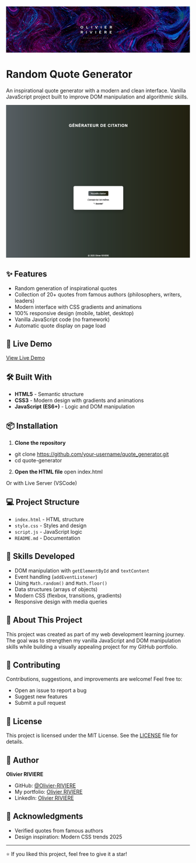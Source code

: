 
![Logo](./src/assets/img/logo_perso.png)

# Random Quote Generator

An inspirational quote generator with a modern and clean interface. Vanilla JavaScript project built to improve DOM manipulation and algorithmic skills.

![Project Screenshot](./src/assets/img/screenshot.png)

## ✨ Features

- Random generation of inspirational quotes
- Collection of 20+ quotes from famous authors (philosophers, writers, leaders)
- Modern interface with CSS gradients and animations
- 100% responsive design (mobile, tablet, desktop)
- Vanilla JavaScript code (no framework)
- Automatic quote display on page load

## 🚀 Live Demo

[View Live Demo](https://olivier-RIVIERE.github.io/quote_generator)

## 🛠️ Built With

- **HTML5** - Semantic structure
- **CSS3** - Modern design with gradients and animations
- **JavaScript (ES6+)** - Logic and DOM manipulation

## 📦 Installation

1. **Clone the repository**
- git clone https://github.com/your-username/quote_generator.git
- cd quote-generator


2. **Open the HTML file**
open index.html

Or with Live Server (VSCode)


## 💻 Project Structure

- `index.html` - HTML structure
- `style.css` - Styles and design
- `script.js` - JavaScript logic
- `README.md` - Documentation


## 🎯 Skills Developed

- DOM manipulation with `getElementById` and `textContent`
- Event handling (`addEventListener`)
- Using `Math.random()` and `Math.floor()`
- Data structures (arrays of objects)
- Modern CSS (flexbox, transitions, gradients)
- Responsive design with media queries

## 📖 About This Project

This project was created as part of my web development learning journey. The goal was to strengthen my vanilla JavaScript and DOM manipulation skills while building a visually appealing project for my GitHub portfolio.

## 🤝 Contributing

Contributions, suggestions, and improvements are welcome! Feel free to:
- Open an issue to report a bug
- Suggest new features
- Submit a pull request

## 📝 License

This project is licensed under the MIT License. See the [LICENSE](LICENSE) file for details.

## 👤 Author

**Olivier RIVIERE**

- GitHub: [@Olivier-RIVIERE](https://github.com/Olivier-RIVIERE)
- My portfolio: [Olivier RIVIERE](https://portfolio-olivier-riviere.vercel.app)
- LinkedIn: [Olivier RIVIERE](https://www.linkedin.com/in/olivierriviere/)

## 🙏 Acknowledgments

- Verified quotes from famous authors
- Design inspiration: Modern CSS trends 2025

---

⭐ If you liked this project, feel free to give it a star!


